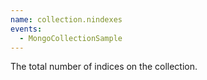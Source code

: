 ```yaml
---
name: collection.nindexes
events:
  - MongoCollectionSample
---
```


The total number of indices on the collection.